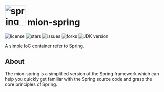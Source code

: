 # <img src="https://cdn.jsdelivr.net/gh/uncle-lv/PicX-image-hosting@main/mion-spring/spring-logo.fwhhl2l7ulk.png" alt="spring" width="65" height="65"/> mion-spring

![license](https://img.shields.io/github/license/uncle-lv/mion-spring) ![stars](https://img.shields.io/github/stars/uncle-lv/mion-spring) ![issues](https://img.shields.io/github/issues/uncle-lv/mion-spring) ![forks](https://img.shields.io/github/forks/uncle-lv/mion-spring) ![JDK version](https://img.shields.io/badge/JDK-13-%23E8750b)

A simple IoC container refer to Spring.

## About

The mion-spring is a simplified version of the Spring framework which can help you quickly get familiar with the Spring source code and grasp the core principles of Spring.

